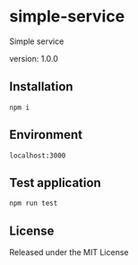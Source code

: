 # simple-service
Simple service

version: 1.0.0


## Installation
```
npm i
```

## Environment
```
localhost:3000
```

## Test application
```
npm run test
```

## License

Released under the MIT License
